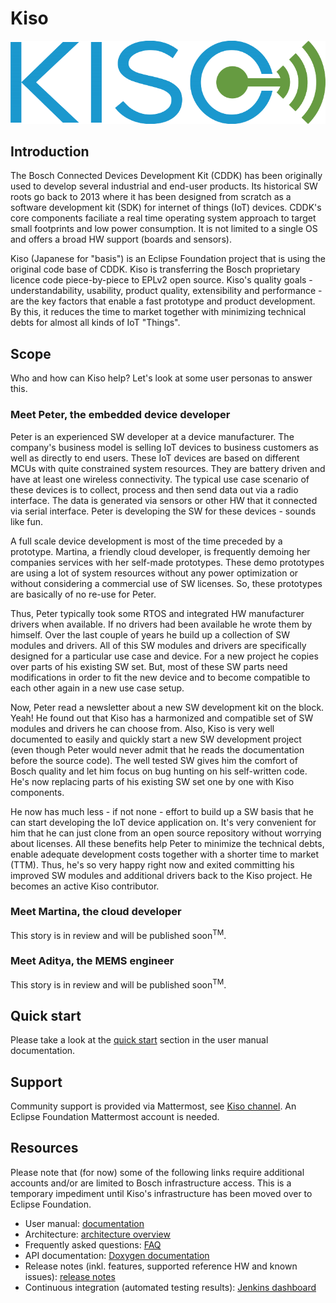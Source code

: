 # Kiso #
![Kiso logo](./docs/doxygen/Kiso-logo.png)

## Introduction ##
The Bosch Connected Devices Development Kit (CDDK) has been originally used to develop several industrial and end-user products. Its historical SW roots go back to 2013 where it has been designed from scratch as a software development kit (SDK) for internet of things (IoT) devices. CDDK's core components faciliate a real time operating system approach to target small footprints and low power consumption. It is not limited to a single OS and offers a broad HW support (boards and sensors).

Kiso (Japanese for "basis") is an Eclipse Foundation project that is using the original code base of CDDK. Kiso is transferring the Bosch proprietary licence code piece-by-piece to EPLv2 open source. Kiso's quality goals - understandability, usability, product quality, extensibility and performance - are the key factors that enable a fast prototype and product development. By this, it reduces the time to market together with minimizing technical debts for almost all kinds of IoT "Things".

## Scope ##
Who and how can Kiso help? Let's look at some user personas to answer this.

### Meet Peter, the embedded device developer ###

Peter is an experienced SW developer at a device manufacturer. The company's business model is selling IoT devices to business customers as well as directly to end users. These IoT devices are based on different MCUs with quite constrained system resources. They are battery driven and have at least one wireless connectivity. The typical use case scenario of these devices is to collect, process and then send data out via a radio interface. The data is generated via sensors or other HW that it connected via serial interface. Peter is developing the SW for these devices - sounds like fun.

A full scale device development is most of the time preceded by a prototype. Martina, a friendly cloud developer, is frequently demoing her companies services with her self-made prototypes. These demo prototypes are using a lot of system resources without any power optimization or without considering a commercial use of SW licenses. So, these prototypes are basically of no re-use for Peter.

Thus, Peter typically took some RTOS and integrated HW manufacturer drivers when available. If no drivers had been available he wrote them by himself. Over the last couple of years he build up a collection of SW modules and drivers. All of this SW modules and drivers are specifically designed for a particular use case and device. For a new project he copies over parts of his existing SW set. But, most of these SW parts need modifications in order to fit the new device and to become compatible to each other again in a new use case setup.

Now, Peter read a newsletter about a new SW development kit on the block. Yeah! He found out that Kiso has a harmonized and compatible set of SW modules and drivers he can choose from. Also, Kiso is very well documented to easily and quickly start a new SW development project (even though Peter would never admit that he reads the documentation before the source code). The well tested SW gives him the comfort of Bosch quality and let him focus on bug hunting on his self-written code. He's now replacing parts of his existing SW set one by one with Kiso components.

He now has much less - if not none - effort to build up a SW basis that he can start developing the IoT device application on. It's very convenient for him that he can just clone from an open source repository without worrying about licenses. All these benefits help Peter to minimize the technical debts, enable adequate development costs together with a shorter time to market (TTM). Thus, he's so very happy right now and exited committing his improved SW modules and additional drivers back to the Kiso project. He becomes an active Kiso contributor.

### Meet Martina, the cloud developer ###
This story is in review and will be published soon<sup>TM</sup>.

### Meet Aditya, the MEMS engineer ###
This story is in review and will be published soon<sup>TM</sup>.

## Quick start ##
Please take a look at the [quick start](http://kiso.rempler.de:1313/3.-user-guide/quick_start/) section in the user manual documentation.

## Support ##
Community support is provided via Mattermost, see [Kiso channel](https://mattermost.eclipse.org/eclipse/channels/kiso). An Eclipse Foundation Mattermost account is needed.

## Resources ##
Please note that (for now) some of the following links require additional accounts and/or are limited to Bosch infrastructure access. This is a temporary impediment until Kiso's infrastructure has been moved over to Eclipse Foundation.
* User manual: [documentation](http://kiso.rempler.de:1313/)
* Architecture: [architecture overview](http://kiso.rempler.de:1313/2.-concepts/overall_architecture/#overall-architecture)
* Frequently asked questions: [FAQ](http://kiso.rempler.de:1313/6.-frequently-asked-questions/faq/)
* API documentation: [Doxygen documentation](http://kiso.rempler.de:8080/)
* Release notes (inkl. features, supported reference HW and known issues): [release notes](https://github.com/eclipse/kiso/blob/master/RELEASE_NOTES.md)
* Continuous integration (automated testing results): [Jenkins dashboard](https://rb-jmaas.de.bosch.com/software-campus/view/Kiso-Dashboard/)
